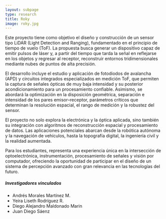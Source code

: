 ```yaml
---
layout: subpage
type: research
title: Roky
image: roky.jpg
---
```


Este proyecto tiene como objetivo el diseño y construcción de un sensor tipo LiDAR (Light Detection and Ranging), fundamentado en el principio de tiempo de vuelo (ToF). La propuesta busca generar un dispositivo capaz de emitir pulsos de láser y, a partir del tiempo que tarda la señal en reflejarse en los objetos y regresar al receptor, reconstruir entornos tridimensionales mediante nubes de puntos de alta precisión.

El desarrollo incluye el estudio y aplicación de fotodiodos de avalancha (APD) y circuitos integrados especializados en medición ToF, que permiten la captura de señales ópticas de muy baja intensidad y su posterior acondicionamiento para un procesamiento confiable. Asimismo, se abordará la optimización en la disposición geométrica, separación e intensidad de los pares emisor–receptor, parámetros críticos que determinan la resolución espacial, el rango de medición y la robustez del sensor.

El proyecto no solo explora la electrónica y la óptica aplicada, sino también su integración con algoritmos de reconstrucción espacial y procesamiento de datos. Las aplicaciones potenciales abarcan desde la robótica autónoma y la navegación de vehículos, hasta la topografía digital, la ingeniería civil y la realidad aumentada.

Para los estudiantes, representa una experiencia única en la intersección de optoelectrónica, instrumentación, procesamiento de señales y visión por computador, ofreciendo la oportunidad de participar en el diseño de un sistema de percepción avanzado con gran relevancia en las tecnologías del futuro.

##### Investigadores vinculados
-   Andrés Morales Martínez M.
-   Yeira Liseth Rodríguez R.
-   Diego Alejandro Maldonado Marin
-   Juan Diego Sáenz
